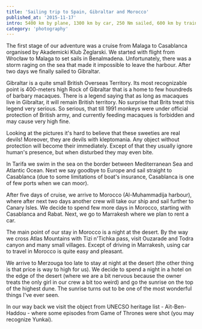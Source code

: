 ```yaml
---
title: 'Sailing trip to Spain, Gibraltar and Morocco'
published_at: '2015-11-17'
intro: 5400 km by plane, 1300 km by car, 250 Nm sailed, 600 km by train, several taxi courses and many kilometers by foot. During 15 days we visited 5 countries on two continents. I invite you to take this trip with us and see some photos!
category: 'photography'
---
```


The first stage of our adventure was a cruise from Malaga to Casablanca organised by Akademicki Klub Żeglarski. We started with flight from Wrocław to Malaga to set sails in Benalmadena. Unfortunately, there was a storm raging on the sea that made it impossible to leave the harbour. After two days we finally sailed to Gibraltar.

<photo-lazy src="/stories/maroko/267.jpg" padding-bottom="66.666"></photo-lazy>

<photo-lazy src="/stories/maroko/268.jpg" padding-bottom="66.666"></photo-lazy>

<photo-lazy src="/stories/maroko/269.jpg" padding-bottom="66.666"></photo-lazy>

Gibraltar is a quite small British Overseas Territory. Its most recognizable point is 400-meters high Rock of Gibraltar that is a home to few houndreds of barbary macaques. There is a legend saying that as long as macaques live in Gibraltar, it will remain British territory. No surprise that Brits treat this legend very serious. So serious, that till 1991 monkeys were under official protection of British army, and currently feeding macaques is forbidden and may cause very high fine.

<photo-lazy src="/stories/maroko/271.jpg" padding-bottom="66.666"></photo-lazy>

<photo-lazy src="/stories/maroko/272.jpg" padding-bottom="66.666"></photo-lazy>

<photo-lazy src="/stories/maroko/273.jpg" padding-bottom="66.666"></photo-lazy>

Looking at the pictures it's hard to believe that these sweeties are real devils! Moreover, they are devils with kleptomania. Any object without protection will become their immediately. Except of that they usually ignore human's presence, but when disturbed they may even bite.

<photo-lazy src="/stories/maroko/275.jpg" padding-bottom="66.666"></photo-lazy>

<photo-lazy src="/stories/maroko/276.jpg" padding-bottom="66.666"></photo-lazy>

<photo-lazy src="/stories/maroko/277.jpg" padding-bottom="66.666"></photo-lazy>

<photo-lazy src="/stories/maroko/278.jpg" padding-bottom="66.666"></photo-lazy>

<photo-lazy src="/stories/maroko/279.jpg" padding-bottom="66.666"></photo-lazy>

<photo-lazy src="/stories/maroko/283.jpg" padding-bottom="150"></photo-lazy>

In Tarifa we swim in the sea on the border between Mediterranean Sea and Atlantic Ocean. Next we say goodbye to Europe and sail straight to Casablanca (due to some limitations of boat's insurance, Casablanca is one of few ports when we can moor).

<photo-lazy src="/stories/maroko/281.jpg" padding-bottom="66.666"></photo-lazy>

<photo-lazy src="/stories/maroko/282.jpg" padding-bottom="150"></photo-lazy>

<photo-lazy src="/stories/maroko/284.jpg" padding-bottom="150"></photo-lazy>

After five days of cruise, we arrive to Morocco (Al-Muhammadija harbour), where after next two days another crew will take our ship and sail further to Canary Isles. We decide to spend few more days in Morocco, starting with Casablanca and Rabat. Next, we go to Marrakesh where we plan to rent a car.

<photo-lazy src="/stories/maroko/286.jpg" padding-bottom="66.666"></photo-lazy>

<photo-lazy src="/stories/maroko/287.jpg" padding-bottom="66.666"></photo-lazy>

<photo-lazy src="/stories/maroko/288.jpg" padding-bottom="66.666"></photo-lazy>

<photo-lazy src="/stories/maroko/289.jpg" padding-bottom="66.666"></photo-lazy>

<photo-lazy src="/stories/maroko/290.jpg" padding-bottom="66.666"></photo-lazy>

<photo-lazy src="/stories/maroko/291.jpg" padding-bottom="66.666"></photo-lazy>

<photo-lazy src="/stories/maroko/292.jpg" padding-bottom="66.666"></photo-lazy>

<photo-lazy src="/stories/maroko/293.jpg" padding-bottom="66.666"></photo-lazy>

<photo-lazy src="/stories/maroko/294.jpg" padding-bottom="66.666"></photo-lazy>

The main point of our stay in Morocco is a night at the desert. By the way we cross Atlas Mountains with Tizi n'Tichka pass, visit Ouzarade and Todra canyon and many small villages. Except of driving in Marrakesh, using car to travel in Morocco is quite easy and pleasant.

We arrive to Merzouga too late to stay at night at the desert (the other thing is that price is way to high for us). We decide to spend a night in a hotel on the edge of the desert (where we are a bit nervous because the owner treats the only girl in our crew a bit too weird) and go the sunrise on the top of the highest dune. The sunrise turns out to be one of the most wonderful things I've ever seen.

<photo-lazy src="/stories/maroko/296.jpg" padding-bottom="150"></photo-lazy>

<photo-lazy src="/stories/maroko/297.jpg" padding-bottom="150"></photo-lazy>

<photo-lazy src="/stories/maroko/298.jpg" padding-bottom="150"></photo-lazy>

<photo-lazy src="/stories/maroko/299.jpg" padding-bottom="66.666"></photo-lazy>

<photo-lazy src="/stories/maroko/300.jpg" padding-bottom="66.666"></photo-lazy>

<photo-lazy src="/stories/maroko/301.jpg" padding-bottom="66.666"></photo-lazy>

<photo-lazy src="/stories/maroko/302.jpg" padding-bottom="66.666"></photo-lazy>

<photo-lazy src="/stories/maroko/303.jpg" padding-bottom="66.666"></photo-lazy>

In our way back we visit the object from UNECSO heritage list - Aït-Ben-Haddou - where some episodes from Game of Thrones were shot (you may recognize Yunkai).

<photo-lazy src="/stories/maroko/305.jpg" padding-bottom="66.666"></photo-lazy>

<photo-lazy src="/stories/maroko/306.jpg" padding-bottom="66.666"></photo-lazy>
